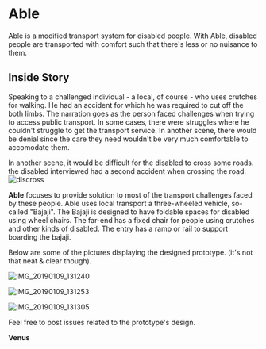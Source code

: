 # Able
Able is a modified transport system for disabled people. 
With Able, disabled people are transported with comfort such that there's less or no nuisance to them.


## Inside Story
Speaking to a challenged individual - a local, of course - who uses crutches for walking. He had an accident for which he was required to cut off the both limbs. The narration goes as the person faced challenges when trying to access public transport. In some cases, there were struggles where he couldn't struggle to get the transport service. In another scene, there would be denial since the care they need wouldn't be very much comfortable to accomodate them. 

In another scene, it would be difficult for the disabled to cross some roads. the disabled interviewed had a second accident when crossing the road. 
![discross](https://github.com/venus1344/dayworker/blob/master/discross.PNG)

**Able** focuses to provide solution to most of the transport challenges faced by these people.
Able uses local transport a three-wheeled vehicle, so-called "Bajaji". The Bajaji is designed to have foldable spaces for disabled using wheel chairs. The far-end has a fixed chair for people using crutches and other kinds of disabled. The entry has a ramp or rail to support boarding the bajaji.

Below are some of the pictures displaying the designed prototype. (it's not that neat & clear though).

![IMG_20190109_131240](https://github.com/venus1344/dayworker/blob/master/IMG_20190109_131240.jpg)

![IMG_20190109_131253](https://github.com/venus1344/dayworker/blob/master/IMG_20190109_131253.jpg)

![IMG_20190109_131305](https://github.com/venus1344/dayworker/blob/master/IMG_20190109_131305.jpg)



Feel free to post issues related to the prototype's design.
 

**Venus** 
